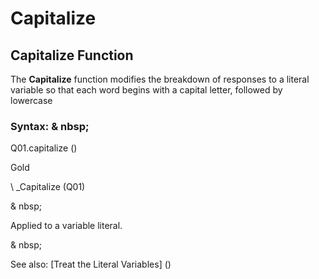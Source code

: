 # Capitalize

## Capitalize Function

The **Capitalize** function modifies the breakdown of responses to a literal variable so that each word begins with a capital letter, followed by lowercase

### Syntax: & nbsp;

Q01.capitalize ()

Gold

\ _Capitalize (Q01)

& nbsp;

Applied to a variable literal.

& nbsp;

See also: [Treat the Literal Variables] (<Trellious Little Little.md>)